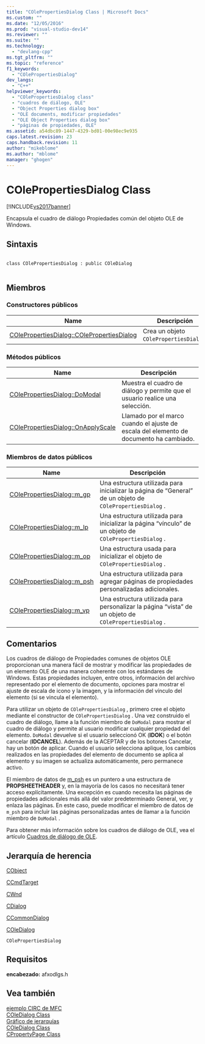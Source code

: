 ```yaml
---
title: "COlePropertiesDialog Class | Microsoft Docs"
ms.custom: ""
ms.date: "12/05/2016"
ms.prod: "visual-studio-dev14"
ms.reviewer: ""
ms.suite: ""
ms.technology: 
  - "devlang-cpp"
ms.tgt_pltfrm: ""
ms.topic: "reference"
f1_keywords: 
  - "COlePropertiesDialog"
dev_langs: 
  - "C++"
helpviewer_keywords: 
  - "COlePropertiesDialog class"
  - "cuadros de diálogo, OLE"
  - "Object Properties dialog box"
  - "OLE documents, modificar propiedades"
  - "OLE Object Properties dialog box"
  - "páginas de propiedades, OLE"
ms.assetid: a54dbc89-1447-4329-bd01-00e98ec9e935
caps.latest.revision: 23
caps.handback.revision: 11
author: "mikeblome"
ms.author: "mblome"
manager: "ghogen"
---
```

# COlePropertiesDialog Class
[!INCLUDE[vs2017banner](../../assembler/inline/includes/vs2017banner.md)]

Encapsula el cuadro de diálogo Propiedades común del objeto OLE de Windows.  
  
## Sintaxis  
  
```  
  
class COlePropertiesDialog : public COleDialog  
  
```  
  
## Miembros  
  
### Constructores públicos  
  
|Name|Descripción|  
|----------|-----------------|  
|[COlePropertiesDialog::COlePropertiesDialog](../Topic/COlePropertiesDialog::COlePropertiesDialog.md)|Crea un objeto `COlePropertiesDialog`.|  
  
### Métodos públicos  
  
|Name|Descripción|  
|----------|-----------------|  
|[COlePropertiesDialog::DoModal](../Topic/COlePropertiesDialog::DoModal.md)|Muestra el cuadro de diálogo y permite que el usuario realice una selección.|  
|[COlePropertiesDialog::OnApplyScale](../Topic/COlePropertiesDialog::OnApplyScale.md)|Llamado por el marco cuando el ajuste de escala del elemento de documento ha cambiado.|  
  
### Miembros de datos públicos  
  
|Name|Descripción|  
|----------|-----------------|  
|[COlePropertiesDialog::m\_gp](../Topic/COlePropertiesDialog::m_gp.md)|Una estructura utilizada para inicializar la página de “General” de un objeto de `COlePropertiesDialog` .|  
|[COlePropertiesDialog::m\_lp](../Topic/COlePropertiesDialog::m_lp.md)|Una estructura utilizada para inicializar la página “vínculo” de un objeto de `COlePropertiesDialog` .|  
|[COlePropertiesDialog::m\_op](../Topic/COlePropertiesDialog::m_op.md)|Una estructura usada para inicializar el objeto de `COlePropertiesDialog` .|  
|[COlePropertiesDialog::m\_psh](../Topic/COlePropertiesDialog::m_psh.md)|Una estructura utilizada para agregar páginas de propiedades personalizadas adicionales.|  
|[COlePropertiesDialog::m\_vp](../Topic/COlePropertiesDialog::m_vp.md)|Una estructura utilizada para personalizar la página “vista” de un objeto de `COlePropertiesDialog` .|  
  
## Comentarios  
 Los cuadros de diálogo de Propiedades comunes de objetos OLE proporcionan una manera fácil de mostrar y modificar las propiedades de un elemento OLE de una manera coherente con los estándares de Windows.  Estas propiedades incluyen, entre otros, información del archivo representado por el elemento de documento, opciones para mostrar el ajuste de escala de icono y la imagen, y la información del vínculo del elemento \(si se vincula el elemento\).  
  
 Para utilizar un objeto de `COlePropertiesDialog` , primero cree el objeto mediante el constructor de `COlePropertiesDialog` .  Una vez construido el cuadro de diálogo, llame a la función miembro de `DoModal` para mostrar el cuadro de diálogo y permite al usuario modificar cualquier propiedad del elemento.  `DoModal` devuelve si el usuario seleccionó OK \(**IDOK**\) o el botón cancelar \(**IDCANCEL**\).  Además de la ACEPTAR y de los botones Cancelar, hay un botón de aplicar.  Cuando el usuario selecciona aplique, los cambios realizados en las propiedades del elemento de documento se aplica al elemento y su imagen se actualiza automáticamente, pero permanece activo.  
  
 El miembro de datos de [m\_psh](../Topic/COlePropertiesDialog::m_psh.md) es un puntero a una estructura de **PROPSHEETHEADER** y, en la mayoría de los casos no necesitará tener acceso explícitamente.  Una excepción es cuando necesita las páginas de propiedades adicionales más allá del valor predeterminado General, ver, y enlaza las páginas.  En este caso, puede modificar el miembro de datos de `m_psh` para incluir las páginas personalizadas antes de llamar a la función miembro de `DoModal` .  
  
 Para obtener más información sobre los cuadros de diálogo de OLE, vea el artículo [Cuadros de diálogo de OLE](../../mfc/dialog-boxes-in-ole.md).  
  
## Jerarquía de herencia  
 [CObject](../../mfc/reference/cobject-class.md)  
  
 [CCmdTarget](../../mfc/reference/ccmdtarget-class.md)  
  
 [CWnd](../../mfc/reference/cwnd-class.md)  
  
 [CDialog](../../mfc/reference/cdialog-class.md)  
  
 [CCommonDialog](../../mfc/reference/ccommondialog-class.md)  
  
 [COleDialog](../../mfc/reference/coledialog-class.md)  
  
 `COlePropertiesDialog`  
  
## Requisitos  
 **encabezado:** afxodlgs.h  
  
## Vea también  
 [ejemplo CIRC de MFC](../../top/visual-cpp-samples.md)   
 [COleDialog Class](../../mfc/reference/coledialog-class.md)   
 [Gráfico de jerarquías](../../mfc/hierarchy-chart.md)   
 [COleDialog Class](../../mfc/reference/coledialog-class.md)   
 [CPropertyPage Class](../../mfc/reference/cpropertypage-class.md)